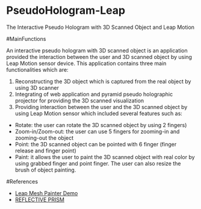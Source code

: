 # PseudoHologram-Leap
The Interactive Pseudo Hologram with 3D Scanned Object and Leap Motion

#MainFunctions

An interactive pseudo hologram with 3D scanned object is an application provided the interaction between the user and 3D scanned object by using Leap Motion sensor device. This application contains three main functionalities which are:
1. Reconstructing the 3D object which is captured from the real object by using 3D scanner
2. Integrating of web application and pyramid pseudo holographic projector for providing the 3D scanned visualization
3. Providing interaction between the user and the 3D scanned object by using Leap Motion sensor which included several features such as:
- Rotate: the user can rotate the 3D scanned object by using 2 fingers)
- Zoom-in/Zoom-out: the user can use 5 fingers for zooming-in and zooming-out the object
-  Point: the 3D scanned object can be pointed with 6 finger (finger release and finger point)
-  Paint: it allows the user to paint the 3D scanned object with real color by using grabbed finger and point finger. The user can also resize the brush of object painting.

#References
- <a href="http://www.seedoubleyou.nl/blog/leap-mesh-painter-demo/item36"> Leap Mesh Painter Demo </a>
- <a href="http://www.instructables.com/id/Reflective-Prism/">REFLECTIVE PRISM</a>
